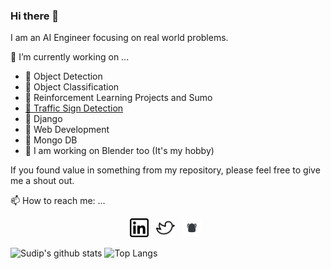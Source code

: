 ### Hi there 👋

I am an AI Engineer focusing on real world problems.  

🔭 I’m currently working on ...
  
  
<ul>
   <li> 🌱 Object Detection </li>
   <li> 🌱 Object Classification </li>
   <li> 🌱 Reinforcement Learning Projects and Sumo </li>
   <li> <a href= "https://github.com/Laudarisd/Traffic_Sign_Detection_Project">🌱  Traffic Sign Detection </a> </li>
   <li>🌱 Django</li>
   <li>🌱  Web Development</li>
   <li> 🌱 Mongo DB </li>
  <li> 🌱 I am working on Blender too (It's my hobby) </li>
  </ul>

</p>

If you found value in something from my repository, please feel free to give me a shout out.

📫 How to reach me: ...

<p align='center'>
<a href="https://www.linkedin.com/in/sudip-laudari-87b782165/"><img height="30" src="./linkedin.png?raw=true"></a>&nbsp;&nbsp;
<a href="https://twitter.com/laudari1"><img height="30" src="./twitter.png?raw=true"></a>&nbsp;&nbsp;
<a href="https://www.showwcase.com/sdip/"><img height="30" src="./showcase.jpeg?raw=true"></a>&nbsp;&nbsp;

</p> 



![Sudip's github stats](https://github-readme-stats.vercel.app/api?username=Laudarisd&hide=contribs,prs&show_icons=true&hide_border=true&title_color=000)
![Top Langs](https://github-readme-stats.vercel.app/api/top-langs/?username=Laudarisd&layout=compact&hide_border=true)




<!--
**Laudarisd/Laudarisd** is a ✨ _special_ ✨ repository because its `README.md` (this file) appears on your GitHub profile.

Here are some ideas to get you started:

- 🔭 I’m currently working on ...
- 🌱 I’m currently learning ...
- 👯 I’m looking to collaborate on ...
- 🤔 I’m looking for help with ...
- 💬 Ask me about ...
- 📫 How to reach me: ...
- 😄 Pronouns: ...
- ⚡ Fun fact: ...
-->
